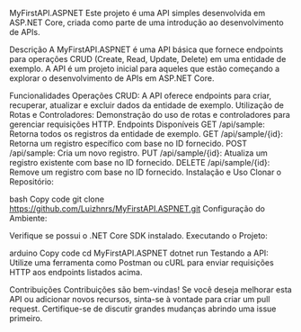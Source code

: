 MyFirstAPI.ASPNET
Este projeto é uma API simples desenvolvida em ASP.NET Core, criada como parte de uma introdução ao desenvolvimento de APIs.

Descrição
A MyFirstAPI.ASPNET é uma API básica que fornece endpoints para operações CRUD (Create, Read, Update, Delete) em uma entidade de exemplo. A API é um projeto inicial para aqueles que estão começando a explorar o desenvolvimento de APIs em ASP.NET Core.

Funcionalidades
Operações CRUD: A API oferece endpoints para criar, recuperar, atualizar e excluir dados da entidade de exemplo.
Utilização de Rotas e Controladores: Demonstração do uso de rotas e controladores para gerenciar requisições HTTP.
Endpoints Disponíveis
GET /api/sample: Retorna todos os registros da entidade de exemplo.
GET /api/sample/{id}: Retorna um registro específico com base no ID fornecido.
POST /api/sample: Cria um novo registro.
PUT /api/sample/{id}: Atualiza um registro existente com base no ID fornecido.
DELETE /api/sample/{id}: Remove um registro com base no ID fornecido.
Instalação e Uso
Clonar o Repositório:

bash
Copy code
git clone https://github.com/Luizhnrs/MyFirstAPI.ASPNET.git
Configuração do Ambiente:

Verifique se possui o .NET Core SDK instalado.
Executando o Projeto:

arduino
Copy code
cd MyFirstAPI.ASPNET
dotnet run
Testando a API:
Utilize uma ferramenta como Postman ou cURL para enviar requisições HTTP aos endpoints listados acima.

Contribuições
Contribuições são bem-vindas! Se você deseja melhorar esta API ou adicionar novos recursos, sinta-se à vontade para criar um pull request. Certifique-se de discutir grandes mudanças abrindo uma issue primeiro.
